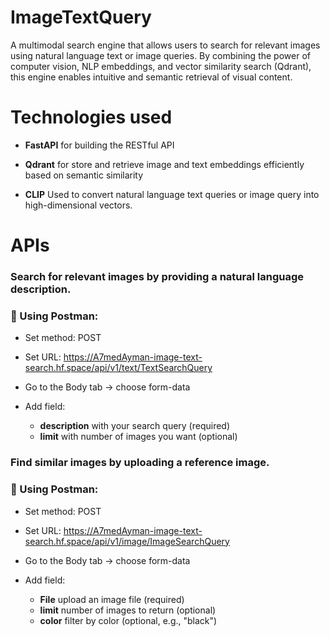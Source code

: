 # ImageTextQuery
A multimodal search engine that allows users to search for relevant images using natural language text or image queries. By combining the power of computer vision, NLP embeddings, and vector similarity search (Qdrant), this engine enables intuitive and semantic retrieval of visual content.

# Technologies used
- **FastAPI** for building the RESTful API

- **Qdrant** for store and retrieve image and text embeddings efficiently based on semantic similarity

- **CLIP** Used to convert natural language text queries or image query into high-dimensional vectors.


# APIs
### Search for relevant images by providing a natural language description.   
### 🔸 Using Postman:    
- Set method: POST    
- Set URL: https://A7medAyman-image-text-search.hf.space/api/v1/text/TextSearchQuery

 - Go to the Body tab → choose form-data

 - Add field:
    - **description** with your search query (required)
    - **limit** with number of images you want (optional)


### Find similar images by uploading a reference image.   
### 🔸 Using Postman:
- Set method: POST  

- Set URL: https://A7medAyman-image-text-search.hf.space/api/v1/image/ImageSearchQuery

 - Go to the Body tab → choose form-data

 - Add field:

    - **File** upload an image file (required)
    - **limit** number of images to return (optional)
    - **color** filter by color (optional, e.g., "black")